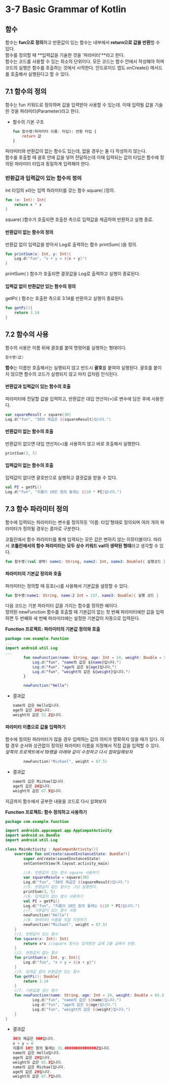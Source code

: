 # 3-7 Basic Grammar of Kotlin



## 함수

함수는 **fun으로 정의**하고 반환값이 있는 함수는 내부에서 **return으로 값을 반환**할 수 있다.<br>함수를 정의할 때 **입력값을 기술한 것을 '파라미터'**라고 한다.<br>함수는 코드를 사용할 수 있는 최소의 단위이다. 모든 코드는 함수 안에서 작성해야 하며 코드의 실행은 함수를 호출하는 것에서 시작한다. 안드로이드 앱도 onCreate() 메서드를 호출해서 실행된다고 할 수 있다. 



## 7.1 함수의 정의

함수는 fun 키워드로 정의하며 값을 입력받아 사용할 수 있는데. 이때 입력될 값을 기술한 것을 파라미터(Parameter)라고 한다. 

- 함수의 기본 구조

  ```kotlin
  fun 함수명(파라미터 이름: 타입): 반환 타입 {
      return 값
  }
  ```

파라미터와 반환값이 없는 함수도 있는데, 없을 경우는 둘 다 작성하지 않는다.<br>함수를 호출할 때 괄호 안에 값을 넣어 전달하는데 이때 입력되는 값의 타입은 함수에 정의된 파라미터 타입과 동일하게 입력해야 한다.



### 반환값과 입력값이 있는 함수의 정의

Int 타입의 x라는 입력 파라미터를 갖는 함수 square( )정의.

```kotlin
fun (x: Int): Int{
    return x * x
}
```

square( )함수가 호출되면 호출한 측으로 입력값을 제곱하여 반환하고 실행 종료.



#### 반환값이 없는 함수의 정의

반환값 없이 입력값을 받아서 Log로 출력하는 함수 printSum( )을 정의.

```Kotlin
fun printSum(x: Int, y: Int){
    Log.d("fun", "x + y = ${x + y}")
}
```

 printSum( ) 함수가 호출되면 결괏값을 Log로 출력하고 실행이 종료된다.



#### 입력값 없이 반환값만 있는 함수의 정의

getPi( ) 함수는 호출한 측으로 3.14를 반환하고 실행이 종료된다.

```kotlin
fun getPi(){
    return 3.14
}
```



## 7.2 함수의 사용

함수의 사용은 이름 뒤에 괄호를 붙여 명령어를 실행하는 형태이다.

```kotlin
함수명(값)
```

**함수**는 이름만 호출해서는 실행되지 않고 반드시 **괄호**를 붙여야 실행된다. 괄호를 붙이지 않으면 함수의 코드가 실행되지 않고 마치 값처럼 인식된다.



#### 반환값과 입력값이 있는 함수의 호출

파라미터에 전달할 값을 입력하고, 반환값은 대입 연산자(=)로 변수에 담은 후에 사용한다.

```kotlin
var squareResult = square(30)
Log.d("fun", "30의 제곱은 ${squareResult}입니다.")
```



#### 반환값이 없는 함수의 호출

반환값이 없으면 대입 연산자(=)를 사용하지 않고 바로 호출해서 실행한다.

```kotlin
printSum(3, 5)
```



#### 입력값이 없는 함수의 호출

입력값이 없다면 괄호만으로 실행하고 결괏값을 받을 수 있다.

```kotlin
val PI = getPi()
Log.d("fun", "지름이 10인 원의 둘레는 ${10 * PI}입니다.")
```



## 7.3 함수 파라미터 정의

함수에 입력되는 파라미터는 변수를 정의하듯 '이름: 타입'형태로 정의되며 여러 개의 파라미터가 정의될 경우는 콤마로 구분한다.

코틀린에서 함수 파라미터를 통해 입력되는 모든 값은 변하지 않는 이뮤터블이다. 따라서 **코틀린에서의 함수 파라미터는 모두 상수 키워드 val이 생략된 형태**라고 생각할 수 있다.

```kotlin
fun 함수명((val 생략) name1: String, name2: Int, name3: Double){ 실행코드 }
```



#### 파라미터의 기본값 정의와 호출

파라미터는 정의할 때 등호(=)를 사용해서 기본값을 설정할 수 있다.

```kotlin
fun 함수명(name1: String, name:2 Int = 157, name3: Double){ 실행 코드 }
```

다음 코드는 기본 파라미터 값을 가지는 함수를 정의한 예이다. <br> 정의된 newFunction 함수를 호출할 때 기본값이 없는 첫 번째 파라미터에만 값을 입력하면 두 번째와 세 번째 파라미터에는 설정한 기본값이 자동으로 입력된다.



**Function 프로젝트: 파라미터의 기본값 정의와 호출**

```kotlin
package com.example.function
...
import android.util.Log
...
		fun newFunction(name: String, age: Int = 24, weight: Double = 52.2)
			Log.d("fun", "name의 값은 ${name}입니다.")
			Log.d("fun", "age의 값은 ${age}입니다.")
			Log.d("fun", "weight의 값은 ${weight}입니다.")
		}

		newFunction("Hello")

```

- 결과값

  ```Kotlin
  name의 값은 Hello입니다.
  age의 값은 24입니다.
  weight의 값은 52.2입니다.
  ```



#### 파라미터 이름으로 값을 입력하기

함수에 정의된 파라미터가 많을 경우 입력하는 값의 의미가 명확하지 않을 때가 있다. 이럴 경우 순서와 상관없이 정의된 파라미터 이름을 지정해서 직접 값을 입력할 수 있다. <br>*앞쪽의 프로젝트에서 19행을 아래와 같이 수정하고 다시 컴파일해보자*

```kotlin
		newFunction("Michael", weight = 67.5)
```

- 결과값

  ```kotlin
  name의 값은 Michael입니다.
  age의 값은 24입니다.
  weight의 값은 67.5입니다.
  ```



지금까지 함수에서 공부한 내용을 코드로 다시 살펴보자

**Function 프로젝트: 함수 정의하고 사용하기**

```kotlin
package com.example.function

import androidx.appcompat.app.AppCompatActivity
import android.os.Bundle
import android.util.Log

class MainActivity : AppCompatActivity(){
    override fun onCreate(savedInstanceState: Bundle?){
        super.onCreate(savedInstanceState)
        setContentView(R.layout.activity_main)
        
        //4. 반환값이 있는 함수 square 사용하기
        var squareResule = square(30)
        Log.d("fun", "30의 제곱은 ${squareResult}입니다.")
        //5. 반환값이 없는 함수는 그냥 실행한다.
        printSum(3, 5)
        //6. 입력값이 없는 함수 사용하기
        val PI = getPi()
        Log.d("fun", "지름이 10인 원의 둘레는 ${10 * PI}입니다.")
        //7. 기본값이 있는 함수 사용
        newFunction("Hello")
        //8. 파라미터 이름을 직접 지정하기
        newFunction("Michael", weight = 67.5)
    }
    //1. 반환값이 있는 함수
    fun square(x: Int): Int{
        return x*x //square 함수는 입력받은 값에 2를 곱해서 반환.
    }
    //2. 반환값이 없는 함수
    fun printSum(x: Int, y: Int){
        Log.d("fun", "x + y = ${x + y}")
    }
    //3. 입력값 없이 반환값만 있는 함수
    fun getPi(): Double{
        return 3.14
    }
    //7. 기본값을 갖는 함수
    fun newFunction(name: String, age: Int = 24, weight: Double = 65.3){
        	Log.d("fun", "name의 값은 ${name}입니다.")
			Log.d("fun", "age의 값은 ${age}입니다.")
			Log.d("fun", "weight의 값은 ${weight}입니다.")
    }
}
```

- 결과값

  ```kotlin
  30의 제곱은 900입니다.
  x + y = 8
  지름이 10인 원의 둘레는 31.400000000000002입니다.
  name의 값은 Hello입니다.
  age의 값은 29입니다.
  weight의 값은 65.3입니다.
  name의 값은 Michael입니다.
  age의 값은 29입니다.
  weight의 값은 67.7입니다.
  ```

  